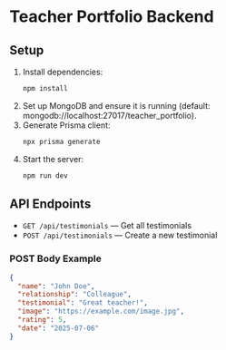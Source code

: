 # Teacher Portfolio Backend

## Setup

1. Install dependencies:
   ```bash
   npm install
   ```
2. Set up MongoDB and ensure it is running (default: mongodb://localhost:27017/teacher_portfolio).
3. Generate Prisma client:
   ```bash
   npx prisma generate
   ```
4. Start the server:
   ```bash
   npm run dev
   ```

## API Endpoints

- `GET /api/testimonials` — Get all testimonials
- `POST /api/testimonials` — Create a new testimonial

### POST Body Example
```json
{
  "name": "John Doe",
  "relationship": "Colleague",
  "testimonial": "Great teacher!",
  "image": "https://example.com/image.jpg",
  "rating": 5,
  "date": "2025-07-06"
}
```
